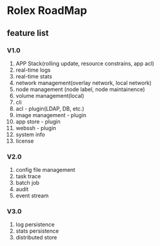 Rolex RoadMap
=============

## feature list

### V1.0

1. APP Stack(rolling update, resource constrains, app acl)
2. real-time logs
3. real-time stats
4. network management(overlay network, local network)
5. node management (node label, node maintainence)
6. volume management(local)
7. cli
8. acl - plugin(LDAP, DB, etc.)
9. image management - plugin
10. app store - plugin
11. webssh - plugin
12. system info
13. license

### V2.0

1. config file management
2. task trace
3. batch job
4. audit
5. event stream


### V3.0

1. log persistence
2. stats persistence
3. distributed store
